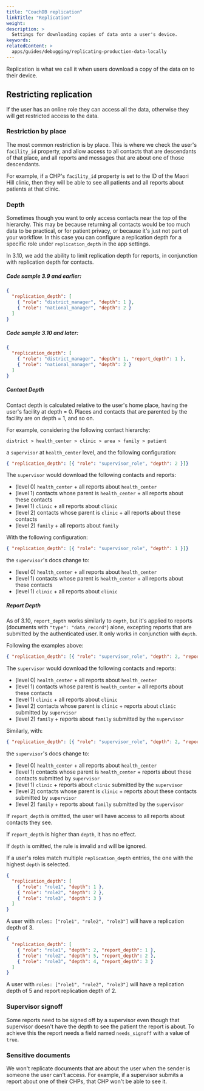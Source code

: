 ```yaml
---
title: "CouchDB replication"
linkTitle: "Replication"
weight: 
description: >
  Settings for downloading copies of data onto a user's device.
keywords: 
relatedContent: >
  apps/guides/debugging/replicating-production-data-locally
---
```


Replication is what we call it when users download a copy of the data on to their device.

## Restricting replication

If the user has an online role they can access all the data, otherwise they will get restricted access to the data.

### Restriction by place

The most common restriction is by place. This is where we check the user's `facility_id` property, and allow access to all contacts that are descendants of that place, and all reports and messages that are about one of those descendants.

For example, if a CHP's `facility_id` property is set to the ID of the Maori Hill clinic, then they will be able to see all patients and all reports about patients at that clinic.

### Depth

Sometimes though you want to only access contacts near the top of the hierarchy. This may be because returning all contacts would be too much data to be practical, or for patient privacy, or because it's just not part of your workflow. In this case you can configure a replication depth for a specific role under `replication_depth` in the app settings.

In 3.10, we add the ability to limit replication depth for reports, in conjunction with replication depth for contacts.

##### Code sample 3.9 and earlier:

```json
{
  "replication_depth": [
    { "role": "district_manager", "depth": 1 },
    { "role": "national_manager", "depth": 2 }
  ]
}
```

##### Code sample 3.10 and later:
```json
{
  "replication_depth": [
    { "role": "district_manager", "depth": 1, "report_depth": 1 },
    { "role": "national_manager", "depth": 2 }
  ]
}
```

##### Contact Depth

Contact depth is calculated relative to the user's home place, having the user's facility at depth = 0. Places and contacts that are parented by the facility are on depth = 1, and so on. 

For example, considering the following contact hierarchy:
```
district > health_center > clinic > area > family > patient
``` 
a `supervisor` at `health_center` level, and the following configuration:
```json
{ "replication_depth": [{ "role": "supervisor_role", "depth": 2 }]}
``` 

The `supervisor` would download the following contacts and reports:
- (level 0) `health_center` + all reports about `health_center`
- (level 1) contacts whose parent is `health_center` +  all reports about these contacts
- (level 1) `clinic` + all reports about `clinic`
- (level 2) contacts whose parent is `clinic` + all reports about these contacts
- (level 2) `family` + all reports about `family`

With the following configuration:
```json
{ "replication_depth": [{ "role": "supervisor_role", "depth": 1 }]}
``` 
the `supervisor`'s docs change to:
- (level 0) `health_center` + all reports about `health_center`
- (level 1) contacts whose parent is `health_center` + all reports about these contacts
- (level 1) `clinic` + all reports about `clinic` 

##### Report Depth

As of 3.10, `report_depth` works similarly to `depth`, but it's applied to reports (documents with `"type": "data_record"`) alone, excepting reports that are submitted by the authenticated user. 
It only works in conjunction with `depth`.   

Following the examples above:
```json
{ "replication_depth": [{ "role": "supervisor_role", "depth": 2, "report_depth": 1 }]}
```

The `supervisor` would download the following contacts and reports:
- (level 0) `health_center` + all reports about `health_center`
- (level 1) contacts whose parent is `health_center` + all reports about these contacts
- (level 1) `clinic` + all reports about `clinic`
- (level 2) contacts whose parent is `clinic` + reports about `clinic` submitted by `supervisor`
- (level 2) `family` +  reports about `family` submitted by the `supervisor`

Similarly, with:
```json
{ "replication_depth": [{ "role": "supervisor_role", "depth": 2, "report_depth": 0 }]}
``` 
the `supervisor`'s docs change to:
- (level 0) `health_center` + all reports about `health_center`
- (level 1) contacts whose parent is `health_center` + reports about these contacts submitted by `supervisor`
- (level 1) `clinic` + reports about `clinic` submitted by the `supervisor`
- (level 2) contacts whose parent is `clinic` + reports about these contacts submitted by `supervisor`
- (level 2) `family` + reports about `family` submitted by the `supervisor`

If `report_depth` is omitted, the user will have access to all reports about contacts they see. 

If `report_depth` is higher than `depth`, it has no effect.  

If `depth` is omitted, the rule is invalid and will be ignored. 

If a user's roles match multiple `replication_depth` entries, the one with the highest `depth` is selected.
```json
{ 
  "replication_depth": [
    { "role": "role1", "depth": 1 },
    { "role": "role2", "depth": 2 },
    { "role": "role3", "depth": 3 }
  ]
}
``` 
A user with `roles: ["role1", "role2", "role3"]` will have a replication depth of 3. 

```json
{ 
  "replication_depth": [
    { "role": "role1", "depth": 2, "report_depth": 1 },
    { "role": "role2", "depth": 5, "report_depth": 2 },
    { "role": "role3", "depth": 4, "report_depth": 3 }
  ]
}
``` 
A user with `roles: ["role1", "role2", "role3"]` will have a replication depth of 5 and report replication depth of 2.



### Supervisor signoff

Some reports need to be signed off by a supervisor even though that supervisor doesn't have the depth to see the patient the report is about. To achieve this the report needs a field named `needs_signoff` with a value of `true`.

### Sensitive documents

We won't replicate documents that are about the user when the sender is someone the user can't access. For example, if a supervisor submits a report about one of their CHPs, that CHP won't be able to see it.
